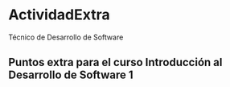 # ActividadExtra
 Técnico de Desarrollo de Software 
## Puntos extra para el curso Introducción al Desarrollo de Software 1
